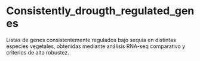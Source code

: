 # Consistently_drougth_regulated_genes
Listas de genes consistentemente regulados bajo sequía en distintas especies vegetales, obtenidas mediante análisis RNA-seq comparativo y criterios de alta robustez.
